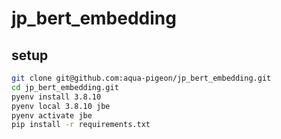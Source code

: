 # jp_bert_embedding

## setup
```sh
git clone git@github.com:aqua-pigeon/jp_bert_embedding.git
cd jp_bert_embedding.git
pyenv install 3.8.10
pyenv local 3.8.10 jbe
pyenv activate jbe
pip install -r requirements.txt
```